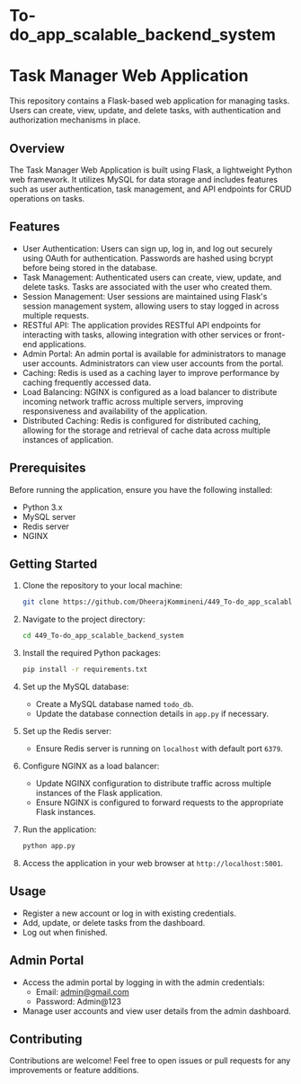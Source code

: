 # To-do_app_scalable_backend_system

# Task Manager Web Application

This repository contains a Flask-based web application for managing tasks. Users can create, view, update, and delete tasks, with authentication and authorization mechanisms in place.

## Overview

The Task Manager Web Application is built using Flask, a lightweight Python web framework. It utilizes MySQL for data storage and includes features such as user authentication, task management, and API endpoints for CRUD operations on tasks.

## Features

- User Authentication: Users can sign up, log in, and log out securely using OAuth for authentication. Passwords are hashed using bcrypt before being stored in the database.
- Task Management: Authenticated users can create, view, update, and delete tasks. Tasks are associated with the user who created them.
- Session Management: User sessions are maintained using Flask's session management system, allowing users to stay logged in across multiple requests.
- RESTful API: The application provides RESTful API endpoints for interacting with tasks, allowing integration with other services or front-end applications.
- Admin Portal: An admin portal is available for administrators to manage user accounts. Administrators can view user accounts from the portal.
- Caching: Redis is used as a caching layer to improve performance by caching frequently accessed data.
- Load Balancing: NGINX is configured as a load balancer to distribute incoming network traffic across multiple servers, improving responsiveness and availability of the application.
- Distributed Caching: Redis is configured for distributed caching, allowing for the storage and retrieval of cache data across multiple instances of application.

## Prerequisites

Before running the application, ensure you have the following installed:

- Python 3.x
- MySQL server
- Redis server
- NGINX

## Getting Started

1. Clone the repository to your local machine:

   ```bash
   git clone https://github.com/DheerajKommineni/449_To-do_app_scalable_backend_system
   ```

2. Navigate to the project directory:

   ```bash
   cd 449_To-do_app_scalable_backend_system
   ```

3. Install the required Python packages:

   ```bash
   pip install -r requirements.txt
   ```

4. Set up the MySQL database:

   - Create a MySQL database named `todo_db`.
   - Update the database connection details in `app.py` if necessary.

5. Set up the Redis server:

   - Ensure Redis server is running on `localhost` with default port `6379`.

6. Configure NGINX as a load balancer:

   - Update NGINX configuration to distribute traffic across multiple instances of the Flask application.
   - Ensure NGINX is configured to forward requests to the appropriate Flask instances.

7. Run the application:

   ```bash
   python app.py
   ```

8. Access the application in your web browser at `http://localhost:5001`.

## Usage

- Register a new account or log in with existing credentials.
- Add, update, or delete tasks from the dashboard.
- Log out when finished.

## Admin Portal

- Access the admin portal by logging in with the admin credentials:
  - Email: admin@gmail.com
  - Password: Admin@123
- Manage user accounts and view user details from the admin dashboard.

## Contributing

Contributions are welcome! Feel free to open issues or pull requests for any improvements or feature additions.
